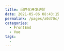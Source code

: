 ```yaml
---
title: 组件化开发进阶
date: 2021-05-06 08:43:15
permalink: /pages/a0d70c/
categories:
  - FrontEnd
  - Vue
tags:
  - 
---
```


